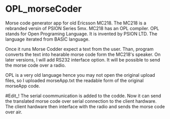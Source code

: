 # OPL_morseCoder
Morse code generator app for old Ericsson MC218. The MC218 is a rebranded versin of PSION Series 5mx. MC218 has an OPL compiler. OPL stands for Open Programing Language. It is invented by PSION LTD. The language iterated from BASIC language. 

Once it runs Morse Codder expect a text from the user. Than, program converts the text into hearable morse code form the MC218's speaker. On later versions, I will add RS232 interface option. It will be possible to send the morse code over a radio.

OPL is a very old language hence you may not open the original upload files, so I uploaded morseApp.txt the readable form of the original morseApp code.

#Edit_!
The serial coommunication is added to the codde. Now it can send the translated morse code over serial connection to the client hardware. The client hardware then interface with the radio and sends the morse code over air. 
